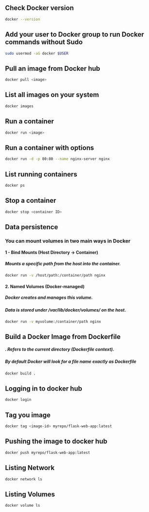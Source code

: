 

## Check Docker version
```bash
docker --version
```

## Add your user to Docker group to run Docker commands without Sudo
```bash
sudo usermod -aG docker $USER
```

## Pull an image from Docker hub
```bash
docker pull <image>
```

## List all images on your system
```bash
docker images
```

## Run a container
```bash
docker run <image>
```

## Run a container with options
```bash
docker run -d -p 80:80 --name nginx-server nginx
```

## List running containers
```bash
docker ps
```

## Stop a container
```bash
docker stop <container ID>
```

## Data persistence
### You can mount volumes in two main ways in Docker
#### 1 - Bind Mounts (Host Directory → Container)
##### Mounts a specific path from the host into the container.
```bash
docker run -v /host/path:/container/path nginx
```
#### 2. Named Volumes (Docker-managed)
##### Docker creates and manages this volume.
##### Data is stored under /var/lib/docker/volumes/ on the host.
```bash
docker run -v myvolume:/container/path nginx
```

## Build a Docker Image from Dockerfile
##### . Refers to the current directory (Dockerfile context).
##### By default Docker will look for a file name exactly as Dockerfile
```bash
docker build .
```

## Logging in to docker hub
```bash
docker login
```

## Tag you image 
```bash
docker tag <image-id> myrepo/flask-web-app:latest
```

## Pushing the image to docker hub
```bash
docker push myrepo/flask-web-app:latest
```


## Listing Network
```bash
docker network ls
```

## Listing Volumes
```bash
docker volume ls
```




